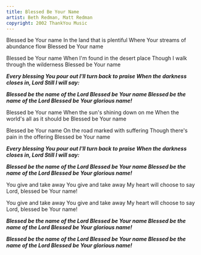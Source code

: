 ```yaml
---
title: Blessed Be Your Name
artist: Beth Redman, Matt Redman
copyright: 2002 ThankYou Music
---
```

Blessed be Your name
In the land that is plentiful
Where Your streams of abundance flow
Blessed be Your name

Blessed be Your name
When I'm found in the desert place
Though I walk through the wilderness
Blessed be Your name

 ***Every blessing You pour out
  I'll turn back to praise
  When the darkness closes in, Lord
  Still I will say:***

 ***Blessed be the name of the Lord
  Blessed be Your name
  Blessed be the name of the Lord
  Blessed be Your glorious name!***

Blessed be Your name
When the sun's shining down on me
When the world's all as it should be
Blessed be Your name

Blessed be Your name
On the road marked with suffering
Though there's pain in the offering
Blessed be Your name

 ***Every blessing You pour out
  I'll turn back to praise
  When the darkness closes in, Lord
  Still I will say:***

 ***Blessed be the name of the Lord
  Blessed be Your name
  Blessed be the name of the Lord
  Blessed be Your glorious name!***

You give and take away
You give and take away
My heart will choose to say
Lord, blessed be Your name!

You give and take away
You give and take away
My heart will choose to say
Lord, blessed be Your name!

 ***Blessed be the name of the Lord
  Blessed be Your name
  Blessed be the name of the Lord
  Blessed be Your glorious name!***

 ***Blessed be the name of the Lord
  Blessed be Your name
  Blessed be the name of the Lord
  Blessed be Your glorious name!***